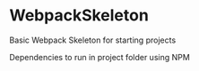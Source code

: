 # WebpackSkeleton
Basic Webpack Skeleton for starting projects

Dependencies to run in project folder using NPM
